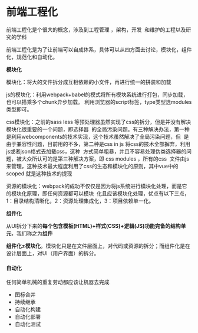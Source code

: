 # 前端工程化

前端工程化是个很大的概念，涉及到工程管理 ，架构，开发  和维护的工程以及研究的学科 

前端工程化是为了让前端可以自成体系，具体可以从四方面去讨论，模块化，组件化，规范化和自动化。 

**模块化**

 模块化：将大的文件拆分成互相依赖的小文件，再进行统一的拼装和加载 

js的模块化：利用webpack+babel的模式将所有模块系统进行打包，同步加载，也可以搭乘多个chunk异步加载。 利用浏览器的script标签，type类型选modules类型即可。 

css模块化：之前的sass less 等预处理器虽然实现了css的拆分，但是并没有解决模块化很重要的一个问题，即选择器  的全局污染问题。有三种解决办法，第一种是利用webcomponents的技术实现，这个技术虽然解决了全局污染问题，但  是由于兼容性问题，目前用的不多，第二种是css in js 将css的技术全部摒弃，利用js或者json格式去加载css，这种  方式简单粗暴，并且不容易处理伪类选择器的问题，被大众所认可的是第三种解决方案，即 css modules ，所有的css  文件由js来管理，这种技术最大程度利用了css的生态和模块化的原则，其中vue中的scoped 就是这种技术的提现 

资源的模块化：webpack的成功不仅仅是因为将js系统进行模块化处理，而是它的模块化原理，即任何资源都可以模块  化且应该模块化处理，优点有以下三点，1：目录结构清晰化，2：资源处理集成化，3：项目依赖单一化。 

**组件化** 

从UI拆分下来的**每个包含模板(HTML)+样式(CSS)+逻辑(JS)功能完备的结构单元**，我们称之为**组件** 

**组件化≠模块化**。模块化只是在文件层面上，对代码或资源的拆分；而组件化是在设计层面上，对UI（用户界面）的拆分。 

#### 自动化

任何简单机械的重复劳动都应该让机器去完成 

- 图标合并
- 持续继承
- 自动化构建
- 自动化部署
- 自动化测试



